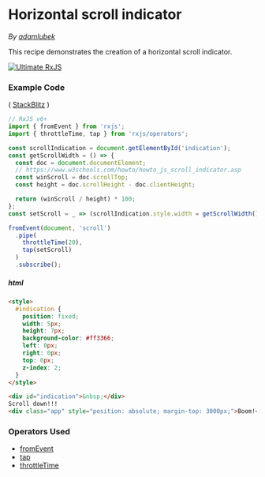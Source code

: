 # Horizontal scroll indicator

_By [adamlubek](https://github.com/adamlubek)_

This recipe demonstrates the creation of a horizontal scroll indicator.

[![Ultimate RxJS](https://drive.google.com/uc?export=view&id=1htrban3k3Z8CxiKwEV6bdmxW5Wu8xdWX "Ultimate RxJS")](https://ultimatecourses.com/courses/rxjs?ref=4)

### Example Code

(
[StackBlitz](https://stackblitz.com/edit/rxjs-horizontal-scroll-indicator?file=index.ts)
)

```js
// RxJS v6+
import { fromEvent } from 'rxjs';
import { throttleTime, tap } from 'rxjs/operators';

const scrollIndication = document.getElementById('indication');
const getScrollWidth = () => {
  const doc = document.documentElement;
  // https://www.w3schools.com/howto/howto_js_scroll_indicator.asp
  const winScroll = doc.scrollTop;
  const height = doc.scrollHeight - doc.clientHeight;

  return (winScroll / height) * 100;
};
const setScroll = _ => (scrollIndication.style.width = getScrollWidth() + '%');

fromEvent(document, 'scroll')
  .pipe(
    throttleTime(20),
    tap(setScroll)
  )
  .subscribe();
```

##### html

```html
<style>
  #indication {
    position: fixed;
    width: 5px;
    height: 7px;
    background-color: #ff3366;
    left: 0px;
    right: 0px;
    top: 0px;
    z-index: 2;
  }
</style>

<div id="indication">&nbsp;</div>
Scroll down!!!
<div class="app" style="position: absolute; margin-top: 3000px;">Boom!</div>
```

### Operators Used

- [fromEvent](../operators/creation/fromevent.md)
- [tap](../operators/utility/do.md)
- [throttleTime](../operators/filtering/throttletime.md)
